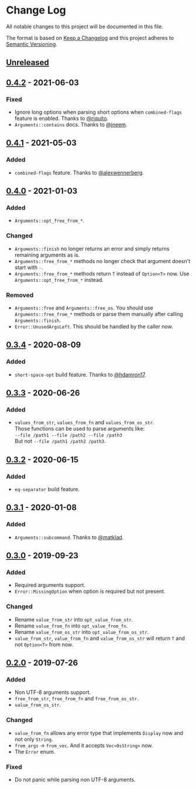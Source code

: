 # Change Log
All notable changes to this project will be documented in this file.

The format is based on [Keep a Changelog](http://keepachangelog.com/)
and this project adheres to [Semantic Versioning](http://semver.org/).

## [Unreleased]

## [0.4.2] - 2021-06-03
### Fixed
- Ignore long options when parsing short options when `combined-flags` feature is enabled.
  Thanks to [@riquito](https://github.com/riquito).
- `Arguments::contains` docs. Thanks to [@jneem](https://github.com/jneem).

## [0.4.1] - 2021-05-03
### Added
- `combined-flags` feature. Thanks to [@alexwennerberg](https://github.com/alexwennerberg).

## [0.4.0] - 2021-01-03
### Added
- `Arguments::opt_free_from_*`.

### Changed
- `Arguments::finish` no longer returns an error and simply returns remaining arguments as is.
- `Arguments::free_from_*` methods no longer check that argument doesn't start with `-`.
- `Arguments::free_from_*` methods return `T` instead of `Option<T>` now.
  Use `Arguments::opt_free_from_*` instead.

### Removed
- `Arguments::free` and `Arguments::free_os`. You should use `Arguments::free_from_*` methods
  or parse them manually after calling `Arguments::finish`.
- `Error::UnusedArgsLeft`. This should be handled by the caller now.

## [0.3.4] - 2020-08-09
### Added
- `short-space-opt` build feature. Thanks to [@hdamron17](https://github.com/hdamron17).

## [0.3.3] - 2020-06-26
### Added
- `values_from_str`, `values_from_fn` and `values_from_os_str`.<br>
  Those functions can be used to parse arguments like:<br>
  `--file /path1 --file /path2 --file /path3`<br>
  But not `--file /path1 /path2 /path3`.

## [0.3.2] - 2020-06-15
### Added
- `eq-separator` build feature.

## [0.3.1] - 2020-01-08
### Added
- `Arguments::subcommand`. Thanks to [@matklad](https://github.com/matklad).

## [0.3.0] - 2019-09-23
### Added
- Required arguments support.
- `Error::MissingOption` when option is required but not present.

### Changed
- Rename `value_from_str` into `opt_value_from_str`.
- Rename `value_from_fn` into `opt_value_from_fn`.
- Rename `value_from_os_str` into `opt_value_from_os_str`.
- `value_from_str`, `value_from_fn` and `value_from_os_str` will return `T` and not `Option<T>`
  from now.

## [0.2.0] - 2019-07-26
### Added
- Non UTF-8 arguments support.
- `free_from_str`, `free_from_fn` and `free_from_os_str`.
- `value_from_os_str`.

### Changed
- `value_from_fn` allows any error type that implements `Display` now
  and not only `String`.
- `from_args` -> `from_vec`. And it accepts `Vec<OsString>` now.
- The `Error` enum.

### Fixed
- Do not panic while parsing non UTF-8 arguments.

[Unreleased]: https://github.com/RazrFalcon/pico-args/compare/v0.4.2...HEAD
[0.4.2]: https://github.com/RazrFalcon/pico-args/compare/v0.4.1...v0.4.2
[0.4.1]: https://github.com/RazrFalcon/pico-args/compare/v0.4.0...v0.4.1
[0.4.0]: https://github.com/RazrFalcon/pico-args/compare/v0.3.4...v0.4.0
[0.3.4]: https://github.com/RazrFalcon/pico-args/compare/v0.3.3...v0.3.4
[0.3.3]: https://github.com/RazrFalcon/pico-args/compare/v0.3.2...v0.3.3
[0.3.2]: https://github.com/RazrFalcon/pico-args/compare/v0.3.1...v0.3.2
[0.3.1]: https://github.com/RazrFalcon/pico-args/compare/v0.3.0...v0.3.1
[0.3.0]: https://github.com/RazrFalcon/pico-args/compare/v0.2.0...v0.3.0
[0.2.0]: https://github.com/RazrFalcon/pico-args/compare/v0.1.0...v0.2.0
